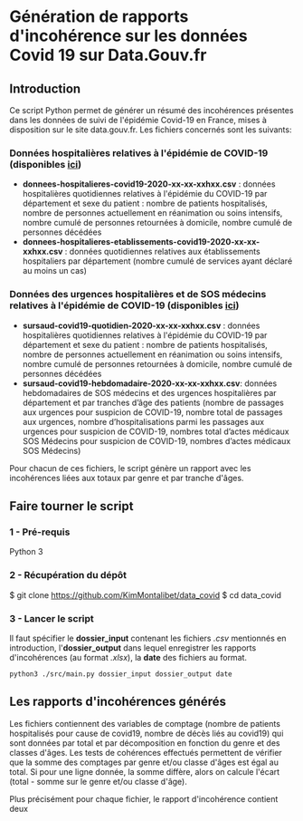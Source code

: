 # Génération de rapports d'incohérence sur les données Covid 19 sur Data.Gouv.fr



## Introduction

Ce script Python permet de générer un résumé des incohérences présentes dans les données de suivi de l'épidémie Covid-19 en France, mises à disposition sur le site data.gouv.fr. Les fichiers concernés sont les suivants: 

### Données hospitalières relatives à l'épidémie de COVID-19 (disponibles [ici](https://www.data.gouv.fr/fr/datasets/donnees-hospitalieres-relatives-a-lepidemie-de-covid-19/))
- **donnees-hospitalieres-covid19-2020-xx-xx-xxhxx.csv** : données hospitalières quotidiennes relatives à l'épidémie du COVID-19 par département et sexe du patient : nombre de patients hospitalisés, nombre de personnes actuellement en réanimation ou soins intensifs, nombre cumulé de personnes retournées à domicile, nombre cumulé de personnes décédées
- **donnees-hospitalieres-etablissements-covid19-2020-xx-xx-xxhxx.csv** : données quotidiennes relatives aux établissements hospitaliers par département (nombre cumulé de services ayant déclaré au moins un cas)


### Données des urgences hospitalières et de SOS médecins relatives à l'épidémie de COVID-19 (disponibles [ici](https://www.data.gouv.fr/fr/datasets/donnees-des-urgences-hospitalieres-et-de-sos-medecins-relatives-a-lepidemie-de-covid-19/))
- **sursaud-covid19-quotidien-2020-xx-xx-xxhxx.csv** : données hospitalières quotidiennes relatives à l'épidémie du COVID-19 par département et sexe du patient : nombre de patients hospitalisés, nombre de personnes actuellement en réanimation ou soins intensifs, nombre cumulé de personnes retournées à domicile, nombre cumulé de personnes décédées
- **sursaud-covid19-hebdomadaire-2020-xx-xx-xxhxx.csv**:  données hebdomadaires de SOS médecins et des urgences hospitalières par département et par tranches d’âge des patients (nombre de passages aux urgences pour suspicion de COVID-19, nombre total de passages aux urgences, nombre d’hospitalisations parmi les passages aux urgences pour suspicion de COVID-19, nombres total d’actes médicaux SOS Médecins pour suspicion de COVID-19, nombres d’actes médicaux SOS Médecins)

Pour chacun de ces fichiers, le script génère un rapport avec les incohérences liées aux totaux par genre et par tranche d'âges. 

## Faire tourner le script  

### 1 - Pré-requis

Python 3 


### 2 - Récupération du dépôt 

$ git clone https://github.com/KimMontalibet/data_covid
$ cd data_covid

### 3 - Lancer le script 

Il faut spécifier le **dossier_input** contenant les fichiers *.csv* mentionnés en introduction, l'**dossier_output** dans lequel enregistrer les rapports d'incohérences (au format *.xlsx*), la **date** des fichiers au format.

```
python3 ./src/main.py dossier_input dossier_output date
```
 

## Les rapports d'incohérences générés 

Les fichiers contiennent des variables de comptage (nombre de patients hospitalisés pour cause de covid19, nombre de décès liés au covid19) qui sont données par total et par décomposition en fonction du genre et des classes d'âges. Les tests de cohérences effectués permettent de vérifier que la somme des comptages par genre et/ou classe d'âges est égal au total. Si pour une ligne donnée, la somme diffère, alors on calcule l'écart (total - somme sur le genre et/ou classe d'âge). 

Plus précisément pour chaque fichier, le rapport d'incohérence contient deux 

